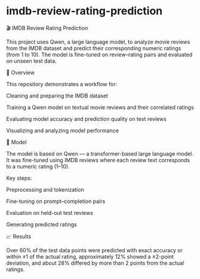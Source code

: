 # imdb-review-rating-prediction
🎬 IMDB Review Rating Prediction

This project uses Qwen, a large language model, to analyze movie reviews from the IMDB dataset and predict their corresponding numeric ratings (from 1 to 10). The model is fine-tuned on review–rating pairs and evaluated on unseen test data.

📘 Overview

This repository demonstrates a workflow for:

Cleaning and preparing the IMDB dataset

Training a Qwen model on textual movie reviews and their correlated ratings

Evaluating model accuracy and prediction quality on test reviews

Visualizing and analyzing model performance

🧠 Model

The model is based on Qwen — a transformer-based large language model.
It was fine-tuned using IMDB reviews where each review text corresponds to a numeric rating (1–10).

Key steps:

Preprocessing and tokenization

Fine-tuning on prompt–completion pairs

Evaluation on held-out test reviews

Generating predicted ratings

📈 Results

Over 60% of the test data points were predicted with exact accuracy or within ±1 of the actual rating, approximately 12% showed a ±2-point deviation, and about 28% differed by more than 2 points from the actual ratings.
